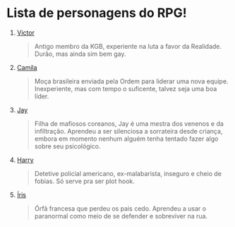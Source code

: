 # Lista de personagens do RPG!

1. [Victor](Victor/victor.html)
   > Antigo membro da KGB, experiente na luta a favor da Realidade. Durão, mas ainda sim bem gay. 

1. [Camila](Camila/camila.html)
   > Moça brasileira enviada pela Ordem para liderar uma nova equipe. Inexperiente, mas com tempo o suficente, talvez seja uma boa líder.

3. [Jay](Jay/jay.html)
   > Filha de mafiosos coreanos, Jay é uma mestra dos venenos e da infiltração. Aprendeu a ser silenciosa a sorrateira desde criança, embora em momento nenhum alguém tenha tentado fazer algo sobre seu psicológico.

4. [Harry](Harry/harry.html)
   > Detetive policial americano, ex-malabarista, inseguro e cheio de fobias. Só serve pra ser plot hook.

5. [Íris](Íris/iris.html)
   > Órfã francesa que perdeu os pais cedo. Aprendeu a usar o paranormal como meio de se defender e sobreviver na rua. 